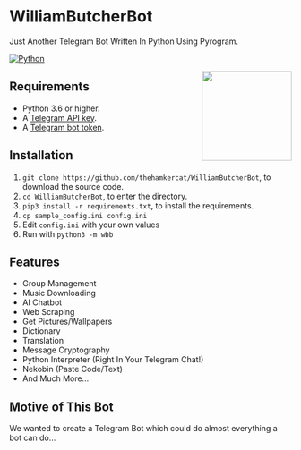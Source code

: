 # WilliamButcherBot
Just Another Telegram Bot Written In Python Using Pyrogram.

[![Python](http://forthebadge.com/images/badges/made-with-python.svg)](https://python.org)

<img src="https://cdnb.artstation.com/p/assets/images/images/020/036/511/large/josh-clarke-butcher-render.jpg" width="160" align="right">

## Requirements

- Python 3.6 or higher.
- A [Telegram API key](//docs.pyrogram.org/intro/setup#api-keys).
- A [Telegram bot token](//t.me/botfather).

## Installation

1. `git clone https://github.com/thehamkercat/WilliamButcherBot`, to download the source code.
2. `cd WilliamButcherBot`, to enter the directory.
3. `pip3 install -r requirements.txt`, to install the requirements.
4. `cp sample_config.ini config.ini`
5. Edit `config.ini` with your own values
6. Run with `python3 -m wbb`

## Features 

* Group Management
* Music Downloading 
* AI Chatbot
* Web Scraping 
* Get Pictures/Wallpapers  
* Dictionary
* Translation
* Message Cryptography 
* Python Interpreter (Right In Your Telegram Chat!)
* Nekobin (Paste Code/Text)
* And Much More...

## Motive of This Bot

We wanted to create a Telegram Bot which could do almost everything a bot can do...
